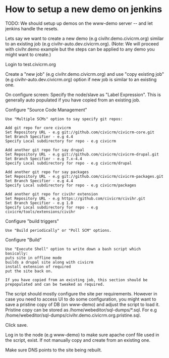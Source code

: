 How to setup a new demo on jenkins
======================================
TODO: We should setup up demos on the www-demo server -- and let jenkins handle the resets.

Lets say we want to create a new demo (e.g civihr.demo.civicrm.org) similar to an existing job (e.g civihr-auto.dev.civicrm.org). 
(Note: We will proceed with civihr.demo example but the steps can be applied to any demo you might want to create.)

Login to test.civicrm.org

Create a "new job" (e.g civihr.demo.civicrm.org) and use "copy existing job" (e.g civihr-auto.dev.civicrm.org) option if new job is similar to an existing one.

On configure screen: Specify the node/slave as "Label Expression". This is generally auto populated if you have copied from an existing job.

Configure "Source Code Management"
```
Use "Multiple SCMs" option to say specify git repos:

Add git repo for core civicrm
Set Repository URL - e.g git://github.com/civicrm/civicrm-core.git
Set Branch Specifier - e.g 4.4
Specify Local subdirectory for repo - e.g civicrm

Add another git repo for say drupal 
Set Repository URL - e.g git://github.com/civicrm/civicrm-drupal.git
Set Branch Specifier - e.g 7.x-4.4
Specify Local subdirectory for repo - e.g civicrm/drupal

Add another git repo for say packages
Set Repository URL - e.g git://github.com/civicrm/civicrm-packages.git
Set Branch Specifier - e.g 4.4
Specify Local subdirectory for repo - e.g civicrm/packages

Add another git repo for civihr extension
Set Repository URL - e.g https://github.com/civicrm/civihr.git
Set Branch Specifier - e.g 1.0
Specify Local subdirectory for repo - e.g civicrm/tools/extensions/civihr
```

Configure "build triggers"
```
Use "Build periodically" or "Poll SCM" options.
```

Configure "Build"
```
Use "Execute Shell" option to write down a bash script which basically:
puts site in offline mode
builds a drupal site along with civicrm
install extension of required
put the site back on.

If you have copied from an existing job, this section should be prepopulated and can be tweaked as required.
```

The script should mostly configure the site per requirements. However in case you need to access UI to do some configuration, you might want to save a pristine copy of DB (on www-demo) and adjust the script to load it. Pristine copy can be stored as /home/webeditor/sql-dumps/*.sql. For e.g /home/webeditor/sql-dumps/civihr.demo.civicrm.org.pristine.sql.

Click save.

Log in to the node (e.g www-demo) to make sure apache conf file used in the script, exist. If not manually copy and create from an existing one.

Make sure DNS points to the site being rebuilt.
